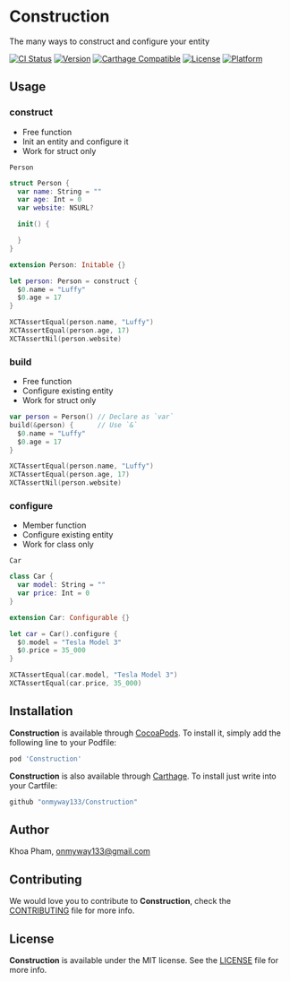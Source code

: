 # Construction

The many ways to construct and configure your entity

[![CI Status](http://img.shields.io/travis/onmyway133/Construction.svg?style=flat)](https://travis-ci.org/onmyway133/Construction)
[![Version](https://img.shields.io/cocoapods/v/Construction.svg?style=flat)](http://cocoadocs.org/docsets/Construction)
[![Carthage Compatible](https://img.shields.io/badge/Carthage-compatible-4BC51D.svg?style=flat)](https://github.com/Carthage/Carthage)
[![License](https://img.shields.io/cocoapods/l/Construction.svg?style=flat)](http://cocoadocs.org/docsets/Construction)
[![Platform](https://img.shields.io/cocoapods/p/Construction.svg?style=flat)](http://cocoadocs.org/docsets/Construction)

## Usage

### construct

- Free function
- Init an entity and configure it
- Work for struct only

`Person`
```swift
struct Person {
  var name: String = ""
  var age: Int = 0
  var website: NSURL?

  init() {

  }
}

extension Person: Initable {}
```

```swift
let person: Person = construct {
  $0.name = "Luffy"
  $0.age = 17
}

XCTAssertEqual(person.name, "Luffy")
XCTAssertEqual(person.age, 17)
XCTAssertNil(person.website)
```

### build

- Free function
- Configure existing entity
- Work for struct only

```swift
var person = Person() // Declare as `var`
build(&person) {      // Use `&`
  $0.name = "Luffy"
  $0.age = 17
}

XCTAssertEqual(person.name, "Luffy")
XCTAssertEqual(person.age, 17)
XCTAssertNil(person.website)
```

### configure

- Member function
- Configure existing entity
- Work for class only

`Car`
```swift
class Car {
  var model: String = ""
  var price: Int = 0
}

extension Car: Configurable {}
```

```swift
let car = Car().configure {
  $0.model = "Tesla Model 3"
  $0.price = 35_000
}

XCTAssertEqual(car.model, "Tesla Model 3")
XCTAssertEqual(car.price, 35_000)
```

## Installation

**Construction** is available through [CocoaPods](http://cocoapods.org). To install
it, simply add the following line to your Podfile:

```ruby
pod 'Construction'
```

**Construction** is also available through [Carthage](https://github.com/Carthage/Carthage).
To install just write into your Cartfile:

```ruby
github "onmyway133/Construction"
```

## Author

Khoa Pham, onmyway133@gmail.com

## Contributing

We would love you to contribute to **Construction**, check the [CONTRIBUTING](https://github.com/onmyway133/Construction/blob/master/CONTRIBUTING.md) file for more info.

## License

**Construction** is available under the MIT license. See the [LICENSE](https://github.com/onmyway133/Construction/blob/master/LICENSE.md) file for more info.
